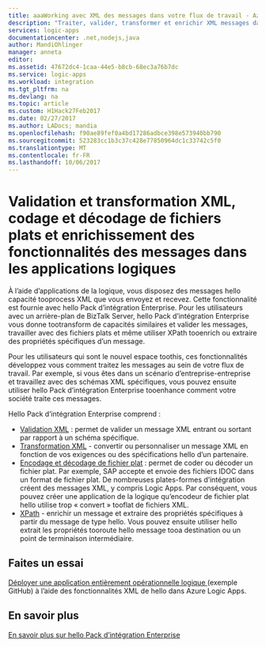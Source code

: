 ```yaml
---
title: aaaWorking avec XML des messages dans votre flux de travail - Azure Logic Apps | Documents Microsoft
description: "Traiter, valider, transformer et enrichir XML messages dans les applications de la logique et à l’aide de l’entreprise-tooscenarios hello Pack d’intégration Enterprise"
services: logic-apps
documentationcenter: .net,nodejs,java
author: MandiOhlinger
manager: anneta
editor: 
ms.assetid: 47672dc4-1caa-44e5-b8cb-68ec3a76b7dc
ms.service: logic-apps
ms.workload: integration
ms.tgt_pltfrm: na
ms.devlang: na
ms.topic: article
ms.custom: H1Hack27Feb2017
ms.date: 02/27/2017
ms.author: LADocs; mandia
ms.openlocfilehash: f90ae89fef0a4bd17286adbce398e573940bb790
ms.sourcegitcommit: 523283cc1b3c37c428e77850964dc1c33742c5f0
ms.translationtype: MT
ms.contentlocale: fr-FR
ms.lasthandoff: 10/06/2017
---
```

# <a name="validate-and-transform-xml-encode-and-decode-flat-files-and-enrich-messages-features-in-logic-apps"></a>Validation et transformation XML, codage et décodage de fichiers plats et enrichissement des fonctionnalités des messages dans les applications logiques

À l’aide d’applications de la logique, vous disposez des messages hello capacité tooprocess XML que vous envoyez et recevez. Cette fonctionnalité est fournie avec hello Pack d’intégration Enterprise. Pour les utilisateurs avec un arrière-plan de BizTalk Server, hello Pack d’intégration Enterprise vous donne tootransform de capacités similaires et valider les messages, travailler avec des fichiers plats et même utiliser XPath tooenrich ou extraire des propriétés spécifiques d’un message. 

Pour les utilisateurs qui sont le nouvel espace toothis, ces fonctionnalités développez vous comment traitez les messages au sein de votre flux de travail. Par exemple, si vous êtes dans un scénario d’entreprise-entreprise et travaillez avec des schémas XML spécifiques, vous pouvez ensuite utiliser hello Pack d’intégration Enterprise tooenhance comment votre société traite ces messages. 

Hello Pack d’intégration Enterprise comprend : 

* [Validation XML](logic-apps-enterprise-integration-xml-validation.md "En savoir plus sur la validation de messages XML") : permet de valider un message XML entrant ou sortant par rapport à un schéma spécifique.
* [Transformation XML](../logic-apps/logic-apps-enterprise-integration-transform.md "en savoir plus sur les transformations de message XML et des mappages") - convertir ou personnaliser un message XML en fonction de vos exigences ou des spécifications hello d’un partenaire.
* [Encodage et décodage de fichier plat](logic-apps-enterprise-integration-flatfile.md "En savoir plus sur l’encodage/décodage de fichier plat") : permet de coder ou décoder un fichier plat. Par exemple, SAP accepte et envoie des fichiers IDOC dans un format de fichier plat. De nombreuses plates-formes d’intégration créent des messages XML, y compris Logic Apps. Par conséquent, vous pouvez créer une application de la logique qu’encodeur de fichier plat hello utilise trop « convert » tooflat de fichiers XML. 
* [XPath](https://msdn.microsoft.com/library/mt643789.aspx) - enrichir un message et extraire des propriétés spécifiques à partir du message de type hello. Vous pouvez ensuite utiliser hello extrait les propriétés tooroute hello message tooa destination ou un point de terminaison intermédiaire.

## <a name="try-it-out"></a>Faites un essai
[Déployer une application entièrement opérationnelle logique ](https://github.com/Azure/azure-quickstart-templates/tree/master/201-logic-app-veter-pipeline) (exemple GitHub) à l’aide des fonctionnalités XML de hello dans Azure Logic Apps.

## <a name="learn-more"></a>En savoir plus
[En savoir plus sur hello Pack d’intégration Enterprise](../logic-apps/logic-apps-enterprise-integration-overview.md "en savoir plus sur le Pack d’intégration Enterprise")

